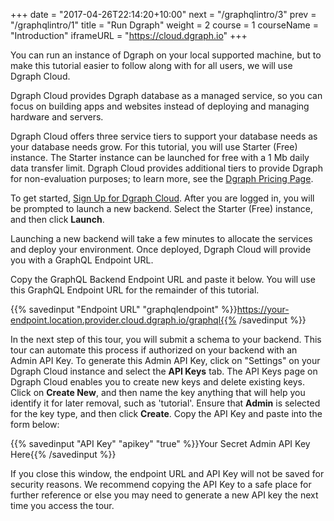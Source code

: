 +++
date = "2017-04-26T22:14:20+10:00"
next = "/graphqlintro/3"
prev = "/graphqlintro/1"
title = "Run Dgraph"
weight = 2
course = 1
courseName = "Introduction"
iframeURL = "https://cloud.dgraph.io"
+++

You can run an instance of Dgraph on your local supported machine, but to make
this tutorial easier to follow along with for all users, we will use Dgraph
Cloud.

Dgraph Cloud provides Dgraph database as a managed service, so you can focus on
building apps and websites instead of deploying and managing hardware and
servers.

Dgraph Cloud offers three service tiers to support your database needs as your
database needs grow. For this tutorial, you will use Starter (Free) instance.
The Starter instance can be launched for free with a 1 Mb daily data transfer
limit. Dgraph Cloud provides additional tiers to provide Dgraph for
non-evaluation purposes; to learn more, see the
[Dgraph Pricing Page](https://dgraph.io/pricing).

To get started, [Sign Up for Dgraph Cloud](https://cloud.dgraph.io). After you
are logged in, you will be prompted to launch a new backend. Select the Starter
(Free) instance, and then click **Launch**.

Launching a new backend will take a few minutes to allocate the services and
deploy your environment. Once deployed, Dgraph Cloud will provide you with a
GraphQL Endpoint URL.

Copy the GraphQL Backend Endpoint URL and paste it below. You will use this
GraphQL Endpoint URL for the remainder of this tutorial.

{{% savedinput "Endpoint URL" "graphqlendpoint" %}}https://your-endpoint.location.provider.cloud.dgraph.io/graphql{{%
/savedinput %}}

In the next step of this tour, you will submit a schema to your backend. This
tour can automate this process if authorized on your backend with an Admin API
Key. To generate this Admin API Key, click on "Settings" on your Dgraph Cloud
instance and select the **API Keys** tab. The API Keys page on Dgraph Cloud
enables you to create new keys and delete existing keys. Click on **Create
New**, and then name the key anything that will help you identify it for later
removal, such as 'tutorial'. Ensure that **Admin** is selected for the key type,
and then click **Create**. Copy the API Key and paste into the form below:

{{% savedinput "API Key" "apikey" "true" %}}Your Secret Admin API Key
Here{{% /savedinput %}}

If you close this window, the endpoint URL and API Key will not be saved for
security reasons. We recommend copying the API Key to a safe place for further
reference or else you may need to generate a new API key the next time you
access the tour.
